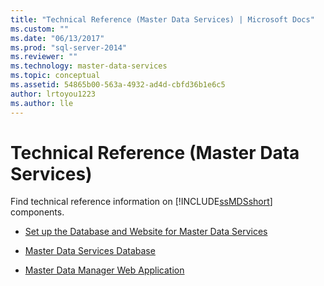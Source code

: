 ```yaml
---
title: "Technical Reference (Master Data Services) | Microsoft Docs"
ms.custom: ""
ms.date: "06/13/2017"
ms.prod: "sql-server-2014"
ms.reviewer: ""
ms.technology: master-data-services
ms.topic: conceptual
ms.assetid: 54865b00-563a-4932-ad4d-cbfd36b1e6c5
author: lrtoyou1223
ms.author: lle
---
```

# Technical Reference (Master Data Services)
  Find technical reference information on [!INCLUDE[ssMDSshort](../includes/ssmdsshort-md.md)] components.  
  
-   [Set up the Database and Website for Master Data Services](set-up-the-database-and-website-for-master-data-services.md)  
  
-   [Master Data Services Database](../../2014/master-data-services/master-data-services-database.md)  
  
-   [Master Data Manager Web Application](../../2014/master-data-services/master-data-manager-web-application.md)  
  
  
